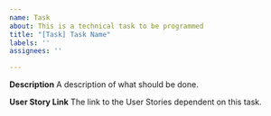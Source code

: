 ```yaml
---
name: Task
about: This is a technical task to be programmed
title: "[Task] Task Name"
labels: ''
assignees: ''

---
```


**Description**
A description of what should be done.

**User Story Link**
The link to the User Stories dependent on this task.
